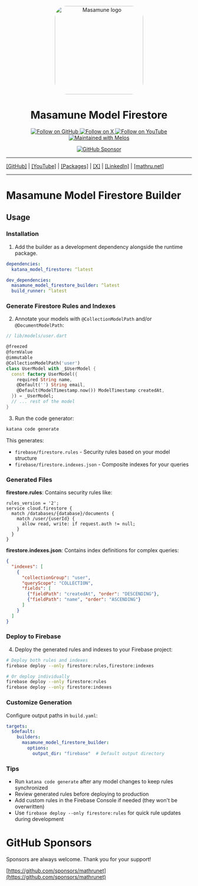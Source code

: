 <p align="center">
  <a href="https://mathru.net">
    <img width="240px" src="https://raw.githubusercontent.com/mathrunet/flutter_masamune/master/.github/images/icon.png" alt="Masamune logo" style="border-radius: 32px"s><br/>
  </a>
  <h1 align="center">Masamune Model Firestore</h1>
</p>

<p align="center">
  <a href="https://github.com/mathrunet">
    <img src="https://img.shields.io/static/v1?label=GitHub&message=Follow&logo=GitHub&color=333333&link=https://github.com/mathrunet" alt="Follow on GitHub" />
  </a>
  <a href="https://x.com/mathru">
    <img src="https://img.shields.io/static/v1?label=@mathru&message=Follow&logo=X&color=0F1419&link=https://x.com/mathru" alt="Follow on X" />
  </a>
  <a href="https://www.youtube.com/c/mathrunetchannel">
    <img src="https://img.shields.io/static/v1?label=YouTube&message=Follow&logo=YouTube&color=FF0000&link=https://www.youtube.com/c/mathrunetchannel" alt="Follow on YouTube" />
  </a>
  <a href="https://github.com/invertase/melos">
    <img src="https://img.shields.io/static/v1?label=maintained%20with&message=melos&color=FF1493&link=https://github.com/invertase/melos" alt="Maintained with Melos" />
  </a>
</p>

<p align="center">
  <a href="https://github.com/sponsors/mathrunet"><img src="https://img.shields.io/static/v1?label=Sponsor&message=%E2%9D%A4&logo=GitHub&color=ff69b4&link=https://github.com/sponsors/mathrunet" alt="GitHub Sponsor" /></a>
</p>

---

[[GitHub]](https://github.com/mathrunet) | [[YouTube]](https://www.youtube.com/c/mathrunetchannel) | [[Packages]](https://pub.dev/publishers/mathru.net/packages) | [[X]](https://x.com/mathru) | [[LinkedIn]](https://www.linkedin.com/in/mathrunet/) | [[mathru.net]](https://mathru.net)

---

# Masamune Model Firestore Builder

## Usage

### Installation

1. Add the builder as a development dependency alongside the runtime package.

```yaml
dependencies:
  katana_model_firestore: ^latest

dev_dependencies:
  masamune_model_firestore_builder: ^latest
  build_runner: ^latest
```

### Generate Firestore Rules and Indexes

2. Annotate your models with `@CollectionModelPath` and/or `@DocumentModelPath`:

```dart
// lib/models/user.dart

@freezed
@formValue
@immutable
@CollectionModelPath('user')
class UserModel with _$UserModel {
  const factory UserModel({
    required String name,
    @Default('') String email,
    @Default(ModelTimestamp.now()) ModelTimestamp createdAt,
  }) = _UserModel;
  // ... rest of the model
}
```

3. Run the code generator:

```bash
katana code generate
```

This generates:
- `firebase/firestore.rules` - Security rules based on your model structure
- `firebase/firestore.indexes.json` - Composite indexes for your queries

### Generated Files

**firestore.rules**: Contains security rules like:

```
rules_version = '2';
service cloud.firestore {
  match /databases/{database}/documents {
    match /user/{userId} {
      allow read, write: if request.auth != null;
    }
  }
}
```

**firestore.indexes.json**: Contains index definitions for complex queries:

```json
{
  "indexes": [
    {
      "collectionGroup": "user",
      "queryScope": "COLLECTION",
      "fields": [
        {"fieldPath": "createdAt", "order": "DESCENDING"},
        {"fieldPath": "name", "order": "ASCENDING"}
      ]
    }
  ]
}
```

### Deploy to Firebase

4. Deploy the generated rules and indexes to your Firebase project:

```bash
# Deploy both rules and indexes
firebase deploy --only firestore:rules,firestore:indexes

# Or deploy individually
firebase deploy --only firestore:rules
firebase deploy --only firestore:indexes
```

### Customize Generation

Configure output paths in `build.yaml`:

```yaml
targets:
  $default:
    builders:
      masamune_model_firestore_builder:
        options:
          output_dir: "firebase"  # Default output directory
```

### Tips

- Run `katana code generate` after any model changes to keep rules synchronized
- Review generated rules before deploying to production
- Add custom rules in the Firebase Console if needed (they won't be overwritten)
- Use `firebase deploy --only firestore:rules` for quick rule updates during development

# GitHub Sponsors

Sponsors are always welcome. Thank you for your support!

[https://github.com/sponsors/mathrunet](https://github.com/sponsors/mathrunet)